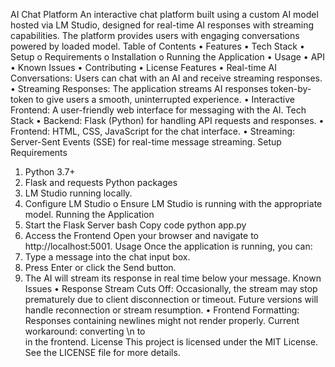 AI Chat Platform
An interactive chat platform built using a custom AI model hosted via LM Studio, designed for real-time AI responses with streaming capabilities. The platform provides users with engaging conversations powered by loaded model.
Table of Contents
•	Features
•	Tech Stack
•	Setup
o	Requirements
o	Installation
o	Running the Application
•	Usage
•	API
•	Known Issues
•	Contributing
•	License
Features
•	Real-time AI Conversations: Users can chat with an AI and receive streaming responses.
•	Streaming Responses: The application streams AI responses token-by-token to give users a smooth, uninterrupted experience.
•	Interactive Frontend: A user-friendly web interface for messaging with the AI.
Tech Stack
•	Backend: Flask (Python) for handling API requests and responses.
•	Frontend: HTML, CSS, JavaScript for the chat interface.
•	Streaming: Server-Sent Events (SSE) for real-time message streaming.
Setup
Requirements
1.	Python 3.7+
2.	Flask and requests Python packages
3.	LM Studio running locally.
1.	Configure LM Studio
o	Ensure LM Studio is running with the appropriate model.
Running the Application
1.	Start the Flask Server
bash
Copy code
python app.py
2.	Access the Frontend
Open your browser and navigate to http://localhost:5001.
Usage
Once the application is running, you can:
1.	Type a message into the chat input box.
2.	Press Enter or click the Send button.
3.	The AI will stream its response in real time below your message.
Known Issues
•	Response Stream Cuts Off: Occasionally, the stream may stop prematurely due to client disconnection or timeout. Future versions will handle reconnection or stream resumption.
•	Frontend Formatting: Responses containing newlines might not render properly. Current workaround: converting \n to <br> in the frontend.
License
This project is licensed under the MIT License. See the LICENSE file for more details.

